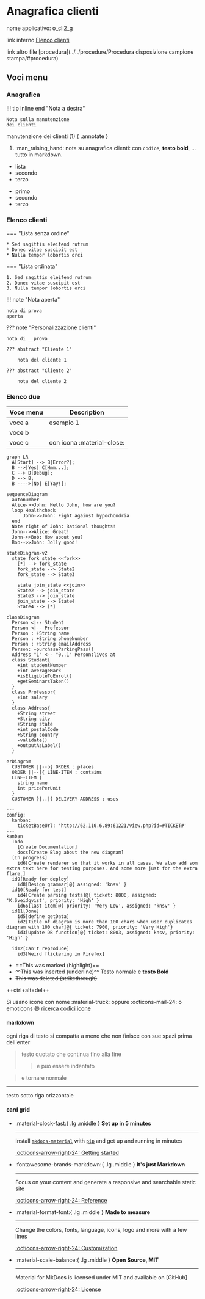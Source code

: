 # Anagrafica clienti

nome applicativo: o_cli2_g

link interno [Elenco clienti](#elenco-clienti)

link altro file 
[procedura](../../procedure/Procedura disposizione campione stampa/#procedura)

## Voci menu

### Anagrafica

!!! tip inline end "Nota a destra"

    Nota sulla manutenzione
	dei clienti 
	
manutenzione dei clienti (1) 
{ .annotate }

1.  :man_raising_hand: nota su anagrafica clienti: con `codice`, __testo
    bold__, ... tutto in markdown.

- lista
- secondo
- terzo

* primo
* secondo
* terzo


### Elenco clienti

=== "Lista senza ordine"

    * Sed sagittis eleifend rutrum
    * Donec vitae suscipit est
    * Nulla tempor lobortis orci

=== "Lista ordinata"

    1. Sed sagittis eleifend rutrum
    2. Donec vitae suscipit est
    3. Nulla tempor lobortis orci


!!! note "Nota aperta"

    nota di prova  
    aperta

??? note "Personalizzazione clienti"

    nota di __prova__
	
	??? abstract "Cliente 1"
	
		nota del cliente 1
		
	??? abstract "Cliente 2"
	
		nota del cliente 2
		
### Elenco due

| Voce menu   | Description                          |
| ----------- | ------------------------------------ |
| voce a      | esempio 1  |
| voce b      |   |
| voce c      | con icona :material-close:|

``` mermaid
graph LR
  A[Start] --> B{Error?};
  B -->|Yes| C[Hmm...];
  C --> D[Debug];
  D --> B;
  B ---->|No| E[Yay!];
```

``` mermaid
sequenceDiagram
  autonumber
  Alice->>John: Hello John, how are you?
  loop Healthcheck
      John->>John: Fight against hypochondria
  end
  Note right of John: Rational thoughts!
  John-->>Alice: Great!
  John->>Bob: How about you?
  Bob-->>John: Jolly good!
```

``` mermaid
stateDiagram-v2
  state fork_state <<fork>>
    [*] --> fork_state
    fork_state --> State2
    fork_state --> State3

    state join_state <<join>>
    State2 --> join_state
    State3 --> join_state
    join_state --> State4
    State4 --> [*]
```

``` mermaid
classDiagram
  Person <|-- Student
  Person <|-- Professor
  Person : +String name
  Person : +String phoneNumber
  Person : +String emailAddress
  Person: +purchaseParkingPass()
  Address "1" <-- "0..1" Person:lives at
  class Student{
    +int studentNumber
    +int averageMark
    +isEligibleToEnrol()
    +getSeminarsTaken()
  }
  class Professor{
    +int salary
  }
  class Address{
    +String street
    +String city
    +String state
    +int postalCode
    +String country
    -validate()
    +outputAsLabel()  
  }
```

``` mermaid
erDiagram
  CUSTOMER ||--o{ ORDER : places
  ORDER ||--|{ LINE-ITEM : contains
  LINE-ITEM {
    string name
    int pricePerUnit
  }
  CUSTOMER }|..|{ DELIVERY-ADDRESS : uses
```

``` mermaid
---
config:
  kanban:
    ticketBaseUrl: 'http://62.110.6.89:61221/view.php?id=#TICKET#'
---
kanban
  Todo
    [Create Documentation]
    docs[Create Blog about the new diagram]
  [In progress]
    id6[Create renderer so that it works in all cases. We also add som extra text here for testing purposes. And some more just for the extra flare.]
  id9[Ready for deploy]
    id8[Design grammar]@{ assigned: 'knsv' }
  id10[Ready for test]
    id4[Create parsing tests]@{ ticket: 8000, assigned: 'K.Sveidqvist', priority: 'High' }
    id66[last item]@{ priority: 'Very Low', assigned: 'knsv' }
  id11[Done]
    id5[define getData]
    id2[Title of diagram is more than 100 chars when user duplicates diagram with 100 char]@{ ticket: 7900, priority: 'Very High'}
    id3[Update DB function]@{ ticket: 8003, assigned: knsv, priority: 'High' }

  id12[Can't reproduce]
    id3[Weird flickering in Firefox]
```

- ==This was marked (highlight)==
- ^^This was inserted (underline)^^ Testo normale e __testo Bold__
- ~~This was deleted (strikethrough)~~


++ctrl+alt+del++

Si usano icone con nome :material-truck: oppure :octicons-mail-24: o emoticons :smile:
[ricerca codici icone](https://squidfunk.github.io/mkdocs-material/reference/icons-emojis/ "Ricerca di codici icone o emoticons")

#### markdown
ogni riga di testo
si compatta a meno che non finisce con sue spazi prima  
dell'enter

>testo quotato che continua
fino alla fine
>> e può essere indentato  

>e tornare normale

****

testo sotto riga orizzontale


#### card grid

<div class="grid cards" markdown>

-   :material-clock-fast:{ .lg .middle } __Set up in 5 minutes__

    ---

    Install [`mkdocs-material`](#) with [`pip`](#) and get up
    and running in minutes

    [:octicons-arrow-right-24: Getting started](#)

-   :fontawesome-brands-markdown:{ .lg .middle } __It's just Markdown__

    ---

    Focus on your content and generate a responsive and searchable static site

    [:octicons-arrow-right-24: Reference](#)

-   :material-format-font:{ .lg .middle } __Made to measure__

    ---

    Change the colors, fonts, language, icons, logo and more with a few lines

    [:octicons-arrow-right-24: Customization](#)

-   :material-scale-balance:{ .lg .middle } __Open Source, MIT__

    ---

    Material for MkDocs is licensed under MIT and available on [GitHub]

    [:octicons-arrow-right-24: License](#)

</div>

